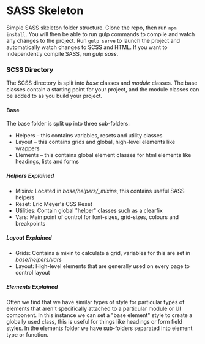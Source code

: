 # SASS Skeleton

Simple SASS skeleton folder structure. Clone the repo, then run `npm install`. You will then be able to run gulp commands to compile and watch any changes to the project. Run `gulp serve` to launch the project and automatically watch changes to SCSS and HTML. If you want to independently compile SASS, run *gulp sass*.

### SCSS Directory
The SCSS directory is split into *base* classes and *module* classes. The base classes contain a starting point for your project, and the module classes can be added to as you build your project.

#### Base
The base folder is split up into three sub-folders:
- Helpers  – this contains variables, resets and utility classes
- Layout – this contains grids and global, high-level elements like wrappers
- Elements – this contains global element classes for html elements like headings, lists and forms

##### Helpers Explained
- Mixins: Located in *base/helpers/_mixins*, this contains useful SASS helpers
- Reset: Eric Meyer's CSS Reset
- Utilities: Contain global "helper" classes such as a clearfix
- Vars: Main point of control for font-sizes, grid-sizes, colours and breakpoints

##### Layout Explained
- Grids: Contains a mixin to calculate a grid, variables for this are set in *base/helpers/vars*
- Layout: High-level elements that are generally used on every page to control layout

##### Elements Explained
Often we find that we have similar types of style for particular types of elements that aren't specifically attached to a particular module or UI component. In this instance we can set a "base element" style to create a globally used class, this is useful for things like headings or form field styles. In the elements folder we have sub-folders separated into element type or function.